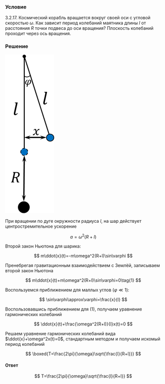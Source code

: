 ###  Условие

$3.2.17.$ Космический корабль вращается вокруг своей оси с угловой скоростью $\omega .$ Как зависит период колебаний маятника длины $l$ от расстояния $R$ точки подвеса до оси вращения? Плоскость колебаний проходит через ось вращения.

### Решение

![ Маятник отклонился на малое расстояние $x$ |158x511, 11%](../../img/3.2.17/3.2.17_1.png)

При вращении по дуге окружности радиуса $l$, на шар действует центростремительное ускорение

$$
a = \omega^2(R+l)
$$

Второй закон Ньютона для шарика:

$$
m\ddot{x}(t)=-m\omega^2(R+l)\sin\varphi
$$

Пренебрегая гравитационным взаимодействием с Землёй, записываем второй закон Ньютона

$$
m\ddot{x}(t)+m\omega^2(R+l)\sin\varphi=0\tag{1}
$$

Воспользуемся приближением для маллых углов $(\varphi \ll 1)$:

$$
\sin\varphi\approx\varphi=\frac{x}{l}
$$

Воспользовавшись приближением для $(1)$, получаем уравнение гармонических колебаний

$$
\ddot{x}(t)+\frac{\omega^2(R+l)}{l}x(t)=0
$$

Решаем уравнение гармонических колебаний вида $\ddot{x}+\omega^2x(t)=0$, стандартным методом и получаем искомый период колебаний

$$
\boxed{T=\frac{2\pi}{\omega}\sqrt{\frac{l}{R+l}}}
$$

#### Ответ

$$
T=\frac{2\pi}{\omega}\sqrt{\frac{l}{R+l}}
$$